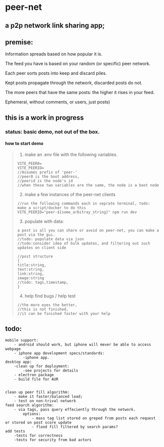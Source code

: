 # peer-net

## a p2p network link sharing app;

## premise:
Information spreads based on how popular it is.

The feed you have is based on your random (or specific) peer network.

Each peer sorts posts into keep and discard piles.

Kept posts propagate through the network, discarded posts do not.

The more peers that have the same posts: the higher it rises in your feed.

Ephemeral, without comments, or users, just posts)


## this is a work in progress

### status: basic demo, not out of the box.
#### how to start demo

>1. make an .env file with the following variables.
>```
>VITE_PEER0=
>VITE_PEERID=
>//Assumes prefix of 'peer-'
>//peer0 is the boot address,
>//peerid is the node's id
>//when these two variables are the same, the node is a boot node
>```
>2. make a few instances of the peer-net clients
>```
>//run the following commands each in seprate terminal, todo: make a script/docker to do this
>VITE_PEERID="peer-${some_arbitray_string}" npm run dev
>```
>3. populate with data:
>```
>a post is all you can share or avoid on peer-net, you can make a post via the gui.
>//todo: populate data via json
>//todo:consider idea of bulk updates, and filtering out such updates on client side
>
>//post structure
>{
>title:string,
>text:string,
>link:string,
>image:string
>//todo: tags,timestamp,
>}
>
>```
>4. help find bugs / help test
>```
>//the more eyes the better,
>//this is not finished,
>//it can be finished faster with your help
>```

## todo:
```
mobile support:
    - android should work, but iphone will mever be able to access webpage
    - iphone app development specs/standards:
        -iphone app.
desktop app:
    -clean up for deployment:
        -see projects for details
    - electron package
    - build file for AUR


clean up peer fill algorithm:
    - make it faster/balanced load;
    - test on non-trival network
feed search algorithm:
    - via tags, pass query effeciently through the network.
        options:
            - mass tag list stored on greped from posts each request or stored on post score update
            - flood fill filtered by search params?
add tests
    -tests for correctness
    -tests for security from bad actors
```


